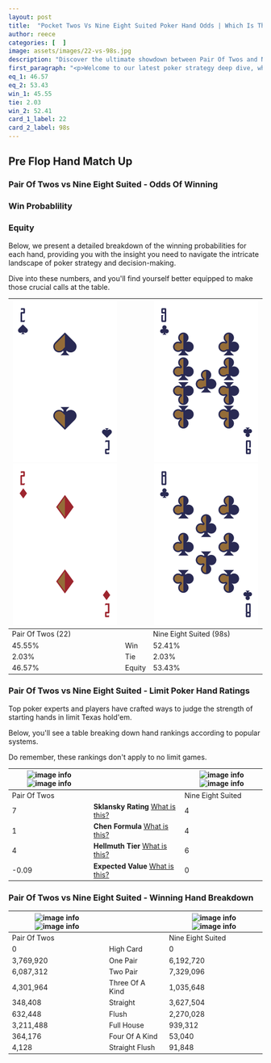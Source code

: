 ```yaml
---
layout: post
title:  "Pocket Twos Vs Nine Eight Suited Poker Hand Odds | Which Is The Better Hand In Poker? A Complete Guide"
author: reece
categories: [  ]
image: assets/images/22-vs-98s.jpg
description: "Discover the ultimate showdown between Pair Of Twos and Nine Eight Suited in poker! Uncover the odds, strategies, and scenarios where one hand triumphs over the other. Get ready to up your poker game with this thrilling analysis."
first_paragraph: "<p>Welcome to our latest poker strategy deep dive, where we're pitting two distinct hands against each other in a high-stakes showdown: Pair Of Twos vs Nine Eight Suited.</p><p>In the dynamic world of poker, every decision counts, and knowing which hand holds the upper hand is key to your success at the table.</p><p>In this article, we'll dissect these two hands, explore the scenarios where one dominates the other, and equip you with the knowledge to make strategic choices that can tip the odds in your favor.</p><p>Get ready to unravel the intriguing dynamics of these poker hands and elevate your game to new heights.</p>"
eq_1: 46.57
eq_2: 53.43
win_1: 45.55
tie: 2.03
win_2: 52.41
card_1_label: 22
card_2_label: 98s
---
```




[comment]: # (sp0)

## Pre Flop Hand Match Up

<div class="table hand-ratings" markdown="1"> 



### Pair Of Twos vs Nine Eight Suited - Odds Of Winning


  
<div class="row graphs"> 
<div class="col-lg-6">
    <h3>Win Probablility</h3>
    <canvas id="WinChart"></canvas>
</div>
<div class="col-lg-6">
    <h3>Equity</h3>
    <canvas id="EquityChart"></canvas>
</div>
</div>

  Below, we present a detailed breakdown of the winning probabilities for each hand, providing you with the insight you need to navigate the intricate landscape of poker strategy and decision-making. 

Dive into these numbers, and you'll find yourself better equipped to make those crucial calls at the table.


    
| ![image info](assets/images/hand1/2.png) ![image info](assets/images/hand1/2o.png) |  | ![image info](assets/images/hand2/9.png) ![image info](assets/images/hand2/8.png) |
| -------- | -------- | -------- |
| Pair Of Twos (22) |  | Nine Eight Suited (98s) |
| 45.55% | Win | 52.41% |
| 2.03% | Tie | 2.03% |
| 46.57% | Equity | 53.43% |




[comment]: # (sp1)



### Pair Of Twos vs Nine Eight Suited - Limit Poker Hand Ratings

Top poker experts and players have crafted ways to judge the strength of starting hands in limit Texas hold'em. 

Below, you'll see a table breaking down hand rankings according to popular systems. 

Do remember, these rankings don't apply to no limit games.


    
| ![image info](https://www.riverpairs.com/assets/images/hand1/2.png) ![image info](https://www.riverpairs.com/assets/images/hand1/2o.png) |  | ![image info](https://www.riverpairs.com/assets/images/hand2/9.png) ![image info](https://www.riverpairs.com/assets/images/hand2/8.png) |
| -------- | -------- | -------- |
| Pair Of Twos |  | Nine Eight Suited |
| 7 | **Sklansky Rating** [What is this?](/sklansky-rating-explained) | 4 |
| 1 | **Chen Formula** [What is this?](/chen-formula-explained) | 4 |
| 4 | **Hellmuth Tier** [What is this?](/Hellmuth-tier-explained) | 6 |
| -0.09 | **Expected Value** [What is this?](/expected-value-explained) | 0 |




[comment]: # (sp2)



### Pair Of Twos vs Nine Eight Suited - Winning Hand Breakdown


    
| ![image info](https://www.riverpairs.com/assets/images/hand1/2.png) ![image info](https://www.riverpairs.com/assets/images/hand1/2o.png) |  | ![image info](https://www.riverpairs.com/assets/images/hand2/9.png) ![image info](https://www.riverpairs.com/assets/images/hand2/8.png) |
| -------- | -------- | -------- |
| Pair Of Twos |  | Nine Eight Suited |
| 0 | High Card | 0 |
| 3,769,920 | One Pair | 6,192,720 |
| 6,087,312 | Two Pair | 7,329,096 |
| 4,301,964 | Three Of A Kind | 1,035,648 |
| 348,408 | Straight | 3,627,504 |
| 632,448 | Flush | 2,270,028 |
| 3,211,488 | Full House | 939,312 |
| 364,176 | Four Of A Kind | 53,040 |
| 4,128 | Straight Flush | 91,848 |




[comment]: # (sp3)



</div>

[comment]: # (sp4)



[comment]: # (sp5)

